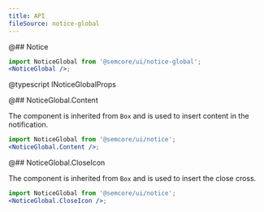 ```yaml
---
title: API
fileSource: notice-global
---
```


@## Notice

```jsx
import NoticeGlobal from '@semcore/ui/notice-global';
<NoticeGlobal />;
```

@typescript INoticeGlobalProps

@## NoticeGlobal.Content

The component is inherited from `Box` and is used to insert content in the notification.

```jsx
import NoticeGlobal from '@semcore/ui/notice';
<NoticeGlobal.Content />;
```

@## NoticeGlobal.CloseIcon

The component is inherited from `Box` and is used to insert the close cross.

```jsx
import NoticeGlobal from '@semcore/ui/notice';
<NoticeGlobal.CloseIcon />;
```

